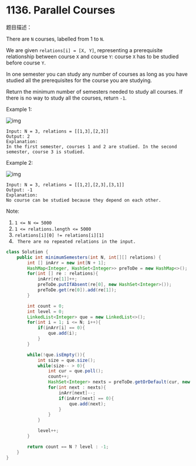# 1136. Parallel Courses

题目描述：

There are `N` courses, labelled from 1 to `N`.

We are given `relations[i] = [X, Y]`, representing a prerequisite relationship between course `X` and course `Y`: course `X` has to be studied before course `Y`.

In one semester you can study any number of courses as long as you have studied all the prerequisites for the course you are studying.

Return the minimum number of semesters needed to study all courses. If there is no way to study all the courses, return `-1`.

 

Example 1:

![img](https://assets.leetcode.com/uploads/2019/04/20/1316_ex1.png)

```
Input: N = 3, relations = [[1,3],[2,3]]
Output: 2
Explanation: 
In the first semester, courses 1 and 2 are studied. In the second semester, course 3 is studied.
```

Example 2:

![img](https://assets.leetcode.com/uploads/2019/04/20/1316_ex2.png)

```
Input: N = 3, relations = [[1,2],[2,3],[3,1]]
Output: -1
Explanation: 
No course can be studied because they depend on each other.
```

 

Note:

1. `1 <= N <= 5000`
2. `1 <= relations.length <= 5000`
3. `relations[i][0] != relations[i][1]`
4. ` There are no repeated relations in the input.`



```java
class Solution {
    public int minimumSemesters(int N, int[][] relations) {
        int [] inArr = new int[N + 1];
        HashMap<Integer, HashSet<Integer>> preToDe = new HashMap<>();
        for(int [] re : relations){
            inArr[re[1]]++;
            preToDe.putIfAbsent(re[0], new HashSet<Integer>());
            preToDe.get(re[0]).add(re[1]);
        }

        int count = 0;
        int level = 0;
        LinkedList<Integer> que = new LinkedList<>();
        for(int i = 1; i <= N; i++){
            if(inArr[i] == 0){
                que.add(i);
            }
        }

        while(!que.isEmpty()){
            int size = que.size();
            while(size-- > 0){
                int cur = que.poll();
                count++;
                HashSet<Integer> nexts = preToDe.getOrDefault(cur, new HashSet<Integer>());
                for(int next : nexts){
                    inArr[next]--;
                    if(inArr[next] == 0){
                        que.add(next);
                    }
                }
            }

            level++;
        }

        return count == N ? level : -1;
    }
}
```

